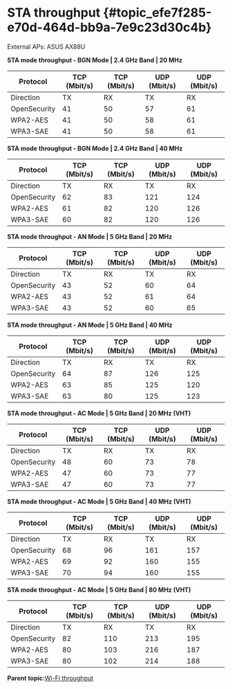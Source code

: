 # STA throughput {#topic_efe7f285-e70d-464d-bb9a-7e9c23d30c4b}

External APs: ASUS AX88U

**STA mode throughput - BGN Mode | 2.4 GHz Band | 20 MHz**

|Protocol|TCP \(Mbit/s\)|TCP \(Mbit/s\) |UDP \(Mbit/s\)|UDP \(Mbit/s\)|
|--------|--------------|---------------|--------------|--------------|
|Direction|TX|RX|TX|RX|
|OpenSecurity|41|50|57|61|
|WPA2-AES|41|50|58|61|
|WPA3-SAE|41|50|58|61|


**STA mode throughput - BGN Mode | 2.4 GHz Band | 40 MHz**

|Protocol|TCP \(Mbit/s\)|TCP \(Mbit/s\) |UDP \(Mbit/s\)|UDP \(Mbit/s\)|
|--------|--------------|---------------|--------------|--------------|
|Direction|TX|RX|TX|RX|
|OpenSecurity|62|83|121|124|
|WPA2-AES|61|82|120|126|
|WPA3-SAE|60|82|120|126|

**STA mode throughput - AN Mode | 5 GHz Band | 20 MHz**

|Protocol|TCP \(Mbit/s\)|TCP \(Mbit/s\) |UDP \(Mbit/s\)|UDP \(Mbit/s\)|
|--------|--------------|---------------|--------------|--------------|
|Direction|TX|RX|TX|RX|
|OpenSecurity|43|52|60|64|
|WPA2-AES|43|52|61|64|
|WPA3-SAE|43|52|60|65|

**STA mode throughput - AN Mode | 5 GHz Band | 40 MHz**

|Protocol|TCP \(Mbit/s\)|TCP \(Mbit/s\) |UDP \(Mbit/s\)|UDP \(Mbit/s\)|
|--------|--------------|---------------|--------------|--------------|
|Direction|TX|RX|TX|RX|
|OpenSecurity|64|87|126|125|
|WPA2-AES|63|85|125|120|
|WPA3-SAE|63|80|125|123|

**STA mode throughput - AC Mode | 5 GHz Band | 20 MHz (VHT)**

|Protocol|TCP \(Mbit/s\)|TCP \(Mbit/s\) |UDP \(Mbit/s\)|UDP \(Mbit/s\)|
|--------|--------------|---------------|--------------|--------------|
|Direction|TX|RX|TX|RX|
|OpenSecurity|48|60|73|78|
|WPA2-AES|47|60|73|77|
|WPA3-SAE|47|60|73|77|

**STA mode throughput - AC Mode | 5 GHz Band | 40 MHz (VHT)**

|Protocol|TCP \(Mbit/s\)|TCP \(Mbit/s\) |UDP \(Mbit/s\)|UDP \(Mbit/s\)|
|--------|--------------|---------------|--------------|--------------|
|Direction|TX|RX|TX|RX|
|OpenSecurity|68|96|161|157|
|WPA2-AES|69|92|160|155|
|WPA3-SAE|70|94|160|155|

**STA mode throughput - AC Mode | 5 GHz Band | 80 MHz (VHT)**

|Protocol|TCP \(Mbit/s\)|TCP \(Mbit/s\) |UDP \(Mbit/s\)|UDP \(Mbit/s\)|
|--------|--------------|---------------|--------------|--------------|
|Direction|TX|RX|TX|RX|
|OpenSecurity|82|110|213|195|
|WPA2-AES|80|103|216|187|
|WPA3-SAE|80|102|214|188|

**Parent topic:**[Wi-Fi throughput](../topics/wi-fi_throughput.md)

